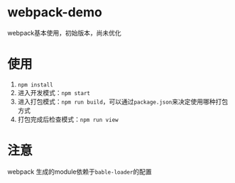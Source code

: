 # webpack-demo

webpack基本使用，初始版本，尚未优化

# 使用
1. `npm install`
2. 进入开发模式：`npm start`
3. 进入打包模式：`npm run build`，可以通过`package.json`来决定使用哪种打包方式
4. 打包完成后检查模式：`npm run view`

# 注意
webpack 生成的module依赖于`bable-loader`的配置
